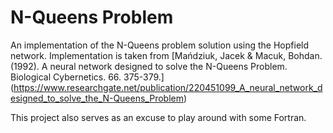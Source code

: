 # N-Queens Problem

An implementation of the N-Queens problem solution using the Hopfield network. Implementation is taken from [Mańdziuk, Jacek & Macuk, Bohdan. (1992). A neural network designed to solve the N-Queens Problem. Biological Cybernetics. 66. 375-379.] (https://www.researchgate.net/publication/220451099_A_neural_network_designed_to_solve_the_N-Queens_Problem)

This project also serves as an excuse to play around with some Fortran.